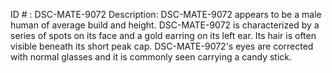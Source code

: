ID # : DSC-MATE-9072
Description: DSC-MATE-9072 appears to be a male human of average build and height. DSC-MATE-9072 is characterized by a series of spots on its face and a gold earring on its left ear. Its hair is often visible beneath its short peak cap. DSC-MATE-9072's eyes are corrected with normal glasses and it is commonly seen carrying a candy stick.